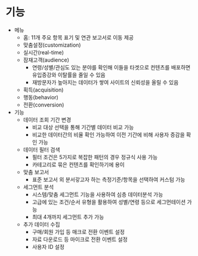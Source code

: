 # 기능

- 메뉴
  - 홈: 11개 주요 항목 표기 및 연관 보고서로 이동 제공
  - 맞춤설정(customization)
  - 실시간(real-time)
  - 잠재고객(audience)
    - 연령/성별/관심도 있는 분야를 확인해 이들을 타겟으로 컨텐츠를 배포하면 유입증강와 이탈률을 줄일 수 있음
    - 재방문자가 높아지는 데이터가 쌓여 사이트의 신뢰성을 올릴 수 있음
  - 획득(acquisition)
  - 행동(behavior)
  - 전환(conversion)
- 기능
  - 데이터 조회 기간 변경
    - 비교 대상 선택을 통해 기간별 데이터 비교 가능
    - 비교한 데이터간의 비율 확인 가능하여 이전 기간에 비해 사용자 증감을 확인 가능
  - 데이터 필터 검색
    - 필터 조건은 5가지로 복잡한 패턴의 경우 정규식 사용 가능
    - 카테고리로 묶은 컨텐츠를 확인하기에 용이
  - 맞춤 보고서
    - 표준 보고서 외 분서갛고자 하는 측정기준/항목을 선택하여 커스텀 가능
  - 세그먼트 분석
    - 시스템/맞춤 세그먼트 기능을 사용하여 심층 데이터분석 가능
    - 고급에 있는 조건/순서 유형을 활용하여 성별/연령 등으로 세그먼테이션 가능
    - 최대 4개까지 세그먼트 추가 가능
  - 추가 데이터 수집
    - 구매/회원 가입 등 매크로 전환 이벤트 설정
    - 자료 다운로드 등 마이크로 전환 이벤트 설정
    - 사용자 ID 설정
